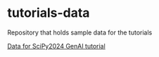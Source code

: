 # tutorials-data
Repository that holds sample data for the tutorials

[Data for SciPy2024 GenAI tutorial](https://github.com/uw-ssec/tutorials-data/releases/tag/scipy-2024)
